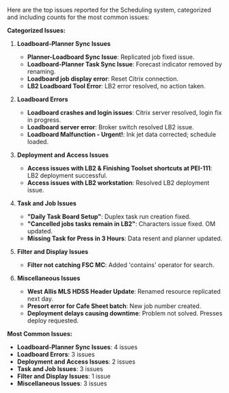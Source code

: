 Here are the top issues reported for the Scheduling system, categorized and including counts for the most common issues:

**Categorized Issues:**

1. **Loadboard-Planner Sync Issues**
   - **Planner-Loadboard Sync Issue**: Replicated job fixed issue.
   - **Loadboard-Planner Task Sync Issue**: Forecast indicator removed by renaming.
   - **Loadboard job display error**: Reset Citrix connection.
   - **LB2 Loadboard Tool Error**: LB2 error resolved, no action taken.

2. **Loadboard Errors**
   - **Loadboard crashes and login issues**: Citrix server resolved, login fix in progress.
   - **Loadboard server error**: Broker switch resolved LB2 issue.
   - **Loadboard Malfunction - Urgent!**: Ink jet data corrected; schedule loaded.

3. **Deployment and Access Issues**
   - **Access issues with LB2 & Finishing Toolset shortcuts at PEI-111**: LB2 deployment successful.
   - **Access issues with LB2 workstation**: Resolved LB2 deployment issue.

4. **Task and Job Issues**
   - **"Daily Task Board Setup"**: Duplex task run creation fixed.
   - **"Cancelled jobs tasks remain in LB2"**: Characters issue fixed. OM updated.
   - **Missing Task for Press in 3 Hours**: Data resent and planner updated.

5. **Filter and Display Issues**
   - **Filter not catching FSC MC**: Added 'contains' operator for search.

6. **Miscellaneous Issues**
   - **West Allis MLS HDSS Header Update**: Renamed resource replicated next day.
   - **Presort error for Cafe Sheet batch**: New job number created.
   - **Deployment delays causing downtime**: Problem not solved. Presses deploy requested.

**Most Common Issues:**

- **Loadboard-Planner Sync Issues**: 4 issues
- **Loadboard Errors**: 3 issues
- **Deployment and Access Issues**: 2 issues
- **Task and Job Issues**: 3 issues
- **Filter and Display Issues**: 1 issue
- **Miscellaneous Issues**: 3 issues